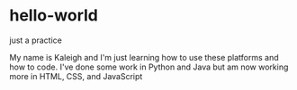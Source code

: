 # hello-world
just a practice

My name is Kaleigh and I'm just learning how to use these platforms and how to code. I've done some work in Python and Java but am now working more in HTML, CSS, and JavaScript
